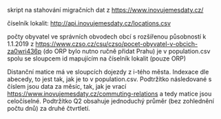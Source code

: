 skript na stahování migračních dat z https://www.inovujemesdaty.cz/

číselník lokalit: http://api.inovujemesdaty.cz/locations.csv

počty obyvatel ve správních obvodech obcí s rozšířenou působností k 1.1.2019 z https://www.czso.cz/csu/czso/pocet-obyvatel-v-obcich-za0wri436p (do ORP bylo nutno ručně přidat Prahu) je v population.csv spolu se sloupcem id mapujícím na číselník lokalit (pouze ORP)

Distanční matice má ve sloupcích dojezdy z i-tého města. Indexace dle abecedy, to jest tak, jak je to v population.csv. Podtržítko následované s číslem jsou data za měsíc, tak, jak je vrací https://www.inovujemesdaty.cz/commuting-relations a tedy matice jsou celočíselné. Podtržítko Q2 obsahuje jednoduchý průměr (bez zohlednění počtu dnů) za druhé čtvrtletí. 
